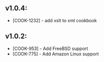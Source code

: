 ## v1.0.4:

* [COOK-1232] - add xslt to xml cookbook

## v1.0.2:

* [COOK-953] - Add FreeBSD support
* [COOK-775] - Add Amazon Linux support

